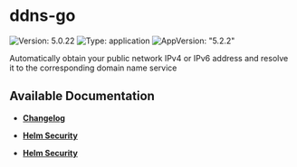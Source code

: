 # ddns-go

![Version: 5.0.22](https://img.shields.io/badge/Version-5.0.22-informational?style=flat-square) ![Type: application](https://img.shields.io/badge/Type-application-informational?style=flat-square) ![AppVersion: "5.2.2"](https://img.shields.io/badge/AppVersion-"5.2.2"-informational?style=flat-square)

Automatically obtain your public network IPv4 or IPv6 address and resolve it to the corresponding domain name service

## Available Documentation

- [**Changelog**](CHANGELOG)

- [**Helm Security**](container-security)

- [**Helm Security**](helm-security)

